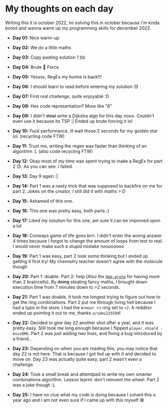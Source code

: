 # My thoughts on each day

Writing this it is october 2022, im solving this in october because i'm kinda bored and wanna warm up my programming skills for december 2022.

- **Day 01:** Nice warm-up

- **Day 02:** We do a little maths

- **Day 03:** Copy pasting solution 1 bb

- **Day 04:** Brute 👏 Force

- **Day 05:** Yessss, RegEx my homie is back!!!

- **Day 06:** I should learn to read before entering my solution 😓

- **Day 07:** First real challenge, quite enjoyable :D

- **Day 08:** Hex code representation? More like "6"

- **Day 09:** I didn't ~~steal~~ write a Dijkstra algo for this day nooo. Couldn't even use it because its TSP :|  Ended up brute forcing it lol

- **Day 10:** Fuck performance, ill wait those 2 seconds for my golden star lol. (recycling code FTW)

- **Day 11:** Trust me, writing the regex was faster than thinking of an algorithm :L (also code recycling FTW)

- **Day 12:** Okay most of my time was spent trying to make a RegEx for part 2 😓. As you can see: I failed.

- **Day 13:** Day 9 again :|

- **Day 14:** Part 1 was a nasty trick that was supposed to backfire on me for part 2. Jokes on the creator, I still did it with maths >:D

- **Day 15:** Ashamed of this one.

- **Day 16:** This one was pretty easy, both parts :)

- **Day 17:** Liked my solution for this one, am sure it can be improved upon a lot

- **Day 18:** Conways game of life goes brrr. I didn't enter the wrong answer 4 times because I forgot to change the amount of loops from test to real. I would never make such a stupid mistake noooooooo

- **Day 19:** Part 1 was easy, part 2 took some thinking but I ended up getting it first try! My chemistry teacher doesn't agree with the molecule though

- **Day 20:** Part 1: doable. Part 2: help (Also thx [`@de-grote`](https://github.com/de-grote/) for having more than 2 braincells). By ~~doing~~ stealing fancy maths, I brought down execution time from 7 minutes down to >2 seconds.

- **Day 21:** Part 1 was doable. It took me longest trying to figure out how to get the ring combinations. Part 2 put me through living hell because I had a typo in the store. I had the `Armour +3` ring set to `+2`. A redditor ended up pointing it out to me, thanks `u/semi225599`! 

- **Day 22:** Decided to give day 22 another shot after a year, and it was pretty easy. Still took me long enough because I flipped `player.shield - bossDMG`. Part 2 was just adding two lines, and fixing a bug introduced by a friend...

- **Day 23:** Depending on when you are reading this, you may notice that day 22 is not here. That is because I got fed up with it and decided to move on. Day 23 was actually quite easy, part 2 wasn't even a challenge.

- **Day 24:** Took a small break and attemtped to write my own smarter combinations algorithm. Lesson learnt: don't reinvent the wheel. Part 2 was a joke though :L

- **Day 25:** I have no clue what my code is doing because I solved this a year ago and I am not even sure if I came up with this myself 😅